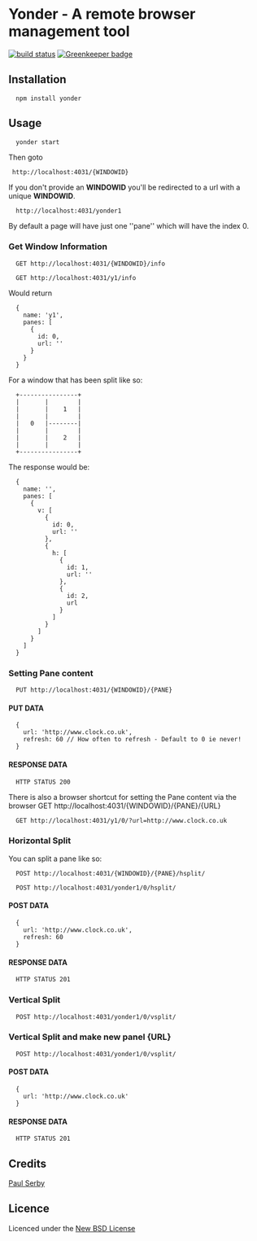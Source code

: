 # Yonder - A remote browser management tool

[![build status](https://secure.travis-ci.org/serby/yonder.png)](http://travis-ci.org/serby/yonder) [![Greenkeeper badge](https://badges.greenkeeper.io/serby/yonder.svg)](https://greenkeeper.io/)

## Installation

      npm install yonder

## Usage

      yonder start

Then goto

     http://localhost:4031/{WINDOWID}

If you don't provide an **WINDOWID** you'll be redirected to a url with a unique **WINDOWID**.

      http://localhost:4031/yonder1

By default a page will have just one ''pane'' which will have the index 0.

### Get Window Information

      GET http://localhost:4031/{WINDOWID}/info

      GET http://localhost:4031/y1/info

Would return

      {
        name: 'y1',
        panes: [
          {
            id: 0,
            url: ''
          }
        }
      }

For a window that has been split like so:

      +----------------+
      |       |        |
      |       |    1   |
      |       |        |
      |   0   |--------|
      |       |        |
      |       |    2   |
      |       |        |
      +----------------+

The response would be:

      {
        name: '',
        panes: [
          {
            v: [
              {
                id: 0,
                url: ''
              },
              {
                h: [
                  {
                    id: 1,
                    url: ''
                  },
                  {
                    id: 2,
                    url
                  }
                ]
              }
            ]
          }
        ]
      }

### Setting Pane content
      PUT http://localhost:4031/{WINDOWID}/{PANE}

#### PUT DATA
      {
        url: 'http://www.clock.co.uk',
        refresh: 60 // How often to refresh - Default to 0 ie never!
      }

#### RESPONSE DATA
      HTTP STATUS 200

There is also a browser shortcut for setting the Pane content via the browser
      GET http://localhost:4031/{WINDOWID}/{PANE}/{URL}

      GET http://localhost:4031/y1/0/?url=http://www.clock.co.uk

### Horizontal Split

You can split a pane like so:

      POST http://localhost:4031/{WINDOWID}/{PANE}/hsplit/

      POST http://localhost:4031/yonder1/0/hsplit/

#### POST DATA
      {
        url: 'http://www.clock.co.uk',
        refresh: 60
      }

#### RESPONSE DATA
      HTTP STATUS 201

### Vertical Split

      POST http://localhost:4031/yonder1/0/vsplit/

### Vertical Split and make new panel {URL}

      POST http://localhost:4031/yonder1/0/vsplit/

#### POST DATA
      {
        url: 'http://www.clock.co.uk'
      }

#### RESPONSE DATA
      HTTP STATUS 201


## Credits
[Paul Serby](https://github.com/serby/)

## Licence
Licenced under the [New BSD License](http://opensource.org/licenses/bsd-license.php)
